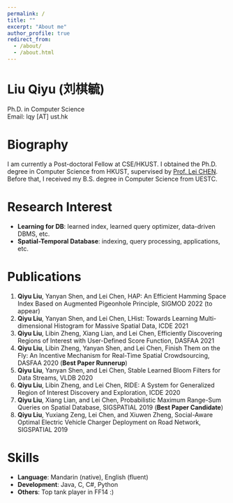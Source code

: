 ```yaml
---
permalink: /
title: ""
excerpt: "About me"
author_profile: true
redirect_from: 
  - /about/
  - /about.html
---
```


Liu Qiyu (刘棋毓)
=====
Ph.D. in Computer Science\
Email: lqy [AT] ust.hk

Biography
======
I am currently a Post-doctoral Fellow at CSE/HKUST. I obtained the Ph.D. degree in Computer Science from HKUST, supervised by [Prof. Lei CHEN](http://www.cs.ust.hk/~leichen/). Before that, I received my B.S. degree in Computer Science from UESTC. 

Research Interest
======
* **Learning for DB**: learned index, learned query optimizer, data-driven DBMS, etc.
* **Spatial-Temporal Database**: indexing, query processing, applications, etc.
  

Publications
======
1. **Qiyu Liu**, Yanyan Shen, and Lei Chen, HAP: An Efficient Hamming Space Index Based on Augmented Pigeonhole Principle, SIGMOD 2022 (to appear)
1. **Qiyu Liu**, Yanyan Shen, and Lei Chen, LHist: Towards Learning Multi-dimensional Histogram for Massive Spatial Data, ICDE 2021
1. **Qiyu Liu**, Libin Zheng, Xiang Lian, and Lei Chen, Efficiently Discovering Regions of Interest with User-Defined Score Function, DASFAA 2021
1. **Qiyu Liu**, Libin Zheng, Yanyan Shen, and Lei Chen, Finish Them on the Fly: An Incentive Mechanism for Real-Time Spatial Crowdsourcing, DASFAA 2020 (**Best Paper Runnerup**)
1. **Qiyu Liu**, Yanyan Shen, and Lei Chen, Stable Learned Bloom Filters for Data Streams, VLDB 2020
1. **Qiyu Liu**, Libin Zheng, and Lei Chen, RIDE: A System for Generalized Region of Interest Discovery and Exploration, ICDE 2020
1. **Qiyu Liu**, Xiang Lian, and Lei Chen, Probabilistic Maximum Range-Sum Queries on Spatial Database, SIGSPATIAL 2019 (**Best Paper Candidate**)
1. **Qiyu Liu**, Yuxiang Zeng, Lei Chen, and Xiuwen Zheng, Social-Aware Optimal Electric Vehicle Charger Deployment on Road Network, SIGSPATIAL 2019


Skills
======
* **Language**: Mandarin (native), English (fluent)
* **Development**: Java, C, C#, Python
* **Others**: Top tank player in FF14 :)
